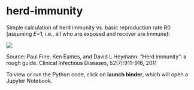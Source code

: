 # herd-immunity
Simple calculation of herd immunity vs. basic reproduction rate R0 (assuming *E*=1, i.e., all who are exposed and recover are immune):

<img src="https://render.githubusercontent.com/render/math?math=P_{herd}=1-\frac{1}{R_0}">

Source:
Paul Fine, Ken Eames, and David L Heymann.  “Herd immunity”: a rough guide. Clinical Infectious Diseases, 52(7):911–916, 2011

To view or run the Python code, click on **launch binder**, which will open a Jupyter Notebook.
